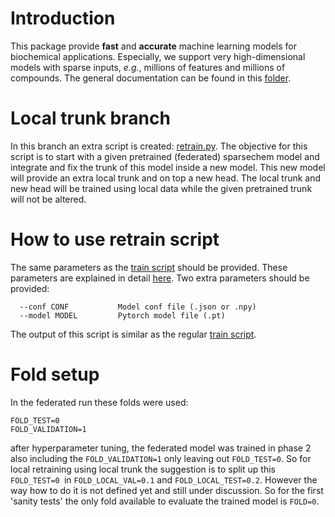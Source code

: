 # Introduction

This package provide **fast** and **accurate** machine learning models for biochemical applications.
Especially, we support very high-dimensional models with sparse inputs, *e.g.*, millions of features and millions of compounds.
The general documentation can be found in this [folder](docs/).

# Local trunk branch

In this branch an extra script is created: [retrain.py](examples/chembl/retrain.py). The objective for this script is to start with a given pretrained (federated) sparsechem model and integrate and fix the trunk of this model inside a new model. This new model will provide an extra local trunk and on top a new head. The local trunk and new head will be trained using local data while the given pretrained trunk will not be altered.

# How to use retrain script

The same parameters as the [train script](example/chembl/train.py) should be provided. These parameters are explained in detail [here](docs/main.md). Two extra parameters should be provided:

```
  --conf CONF           Model conf file (.json or .npy)
  --model MODEL         Pytorch model file (.pt)
```

The output of this script is similar as the regular [train script](example/chembl/train.py).

# Fold setup

In the federated run these folds were used:

```
FOLD_TEST=0
FOLD_VALIDATION=1
```

after hyperparameter tuning, the federated model was trained in phase 2 also including the `FOLD_VALIDATION=1` only leaving out `FOLD_TEST=0`. So for local retraining using local trunk the suggestion is to split up this `FOLD_TEST=0 `in `FOLD_LOCAL_VAL=0.1` and `FOLD_LOCAL_TEST=0.2`. However the way how to do it is not defined yet and still under discussion. So for the first 'sanity tests' the only fold available to evaluate the trained model is `FOLD=0`.